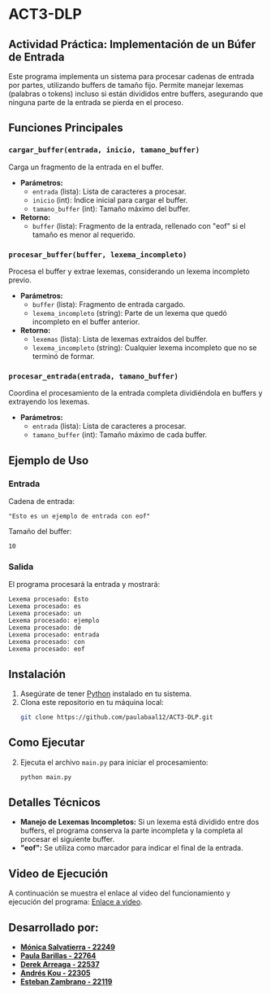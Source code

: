 # ACT3-DLP
## Actividad Práctica: Implementación de un Búfer de Entrada

Este programa implementa un sistema para procesar cadenas de entrada por partes, utilizando buffers de tamaño fijo. Permite manejar lexemas (palabras o tokens) incluso si están divididos entre buffers, asegurando que ninguna parte de la entrada se pierda en el proceso.

## Funciones Principales

### `cargar_buffer(entrada, inicio, tamano_buffer)`
Carga un fragmento de la entrada en el buffer.
- **Parámetros:**
  - `entrada` (lista): Lista de caracteres a procesar.
  - `inicio` (int): Índice inicial para cargar el buffer.
  - `tamano_buffer` (int): Tamaño máximo del buffer.
- **Retorno:**
  - `buffer` (lista): Fragmento de la entrada, rellenado con "eof" si el tamaño es menor al requerido.

### `procesar_buffer(buffer, lexema_incompleto)`
Procesa el buffer y extrae lexemas, considerando un lexema incompleto previo.
- **Parámetros:**
  - `buffer` (lista): Fragmento de entrada cargado.
  - `lexema_incompleto` (string): Parte de un lexema que quedó incompleto en el buffer anterior.
- **Retorno:**
  - `lexemas` (lista): Lista de lexemas extraídos del buffer.
  - `lexema_incompleto` (string): Cualquier lexema incompleto que no se terminó de formar.

### `procesar_entrada(entrada, tamano_buffer)`
Coordina el procesamiento de la entrada completa dividiéndola en buffers y extrayendo los lexemas.
- **Parámetros:**
  - `entrada` (lista): Lista de caracteres a procesar.
  - `tamano_buffer` (int): Tamaño máximo de cada buffer.

## Ejemplo de Uso
### Entrada
Cadena de entrada:
```
"Esto es un ejemplo de entrada con eof"
```
Tamaño del buffer:
```
10
```

### Salida
El programa procesará la entrada y mostrará:
```
Lexema procesado: Esto
Lexema procesado: es
Lexema procesado: un
Lexema procesado: ejemplo
Lexema procesado: de
Lexema procesado: entrada
Lexema procesado: con
Lexema procesado: eof
```

## Instalación
1. Asegúrate de tener [Python](https://www.python.org/downloads/) instalado en tu sistema.
2. Clona este repositorio en tu máquina local:
   ```bash
   git clone https://github.com/paulabaal12/ACT3-DLP.git
   ```

## Como Ejecutar
2. Ejecuta el archivo `main.py` para iniciar el procesamiento:
   ```bash
   python main.py
   ```

## Detalles Técnicos
- **Manejo de Lexemas Incompletos:** Si un lexema está dividido entre dos buffers, el programa conserva la parte incompleta y la completa al procesar el siguiente buffer.
- **"eof":** Se utiliza como marcador para indicar el final de la entrada.

## Video de Ejecución
A continuación se muestra el enlace al video del funcionamiento y ejecución del programa:
[Enlace a video](https://youtu.be/CImyw4KiR64).

## Desarrollado por:
- **[Mónica Salvatierra - 22249](https://github.com/alee2602)**
- **[Paula Barillas - 22764](https://github.com/paulabaal12)**
- **[Derek Arreaga - 22537](https://github.com/FabianKel)**
- **[Andrés Kou - 22305](https://github.com/EdwinOrtegaK)**
- **[Esteban Zambrano - 22119](https://github.com/EstebanZG999)**
